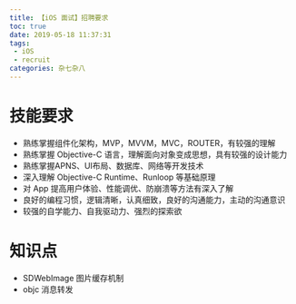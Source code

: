 ```yaml
---
title: 【iOS 面试】招聘要求
toc: true
date: 2019-05-18 11:37:31
tags:
 - iOS
 - recruit
categories: 杂七杂八
---
```

# 技能要求
* 熟练掌握组件化架构，MVP，MVVM，MVC，ROUTER，有较强的理解
* 熟练掌握 Objective-C 语言，理解面向对象变成思想，具有较强的设计能力
* 熟练掌握APNS、UI布局、数据库、网络等开发技术
* 深入理解 Objective-C Runtime、Runloop 等基础原理
* 对 App 提高用户体验、性能调优、防崩溃等方法有深入了解
* 良好的编程习惯，逻辑清晰，认真细致，良好的沟通能力，主动的沟通意识
* 较强的自学能力、自我驱动力、强烈的探索欲

# 知识点
* SDWebImage 图片缓存机制
* objc 消息转发
